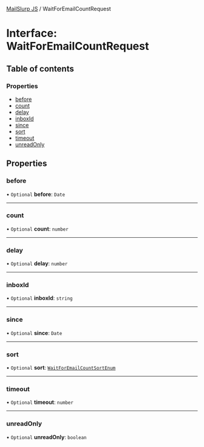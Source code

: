 [MailSlurp JS](../README.md) / WaitForEmailCountRequest

# Interface: WaitForEmailCountRequest

## Table of contents

### Properties

- [before](WaitForEmailCountRequest.md#before)
- [count](WaitForEmailCountRequest.md#count)
- [delay](WaitForEmailCountRequest.md#delay)
- [inboxId](WaitForEmailCountRequest.md#inboxid)
- [since](WaitForEmailCountRequest.md#since)
- [sort](WaitForEmailCountRequest.md#sort)
- [timeout](WaitForEmailCountRequest.md#timeout)
- [unreadOnly](WaitForEmailCountRequest.md#unreadonly)

## Properties

### before

• `Optional` **before**: `Date`

___

### count

• `Optional` **count**: `number`

___

### delay

• `Optional` **delay**: `number`

___

### inboxId

• `Optional` **inboxId**: `string`

___

### since

• `Optional` **since**: `Date`

___

### sort

• `Optional` **sort**: [`WaitForEmailCountSortEnum`](../enums/WaitForEmailCountSortEnum.md)

___

### timeout

• `Optional` **timeout**: `number`

___

### unreadOnly

• `Optional` **unreadOnly**: `boolean`
